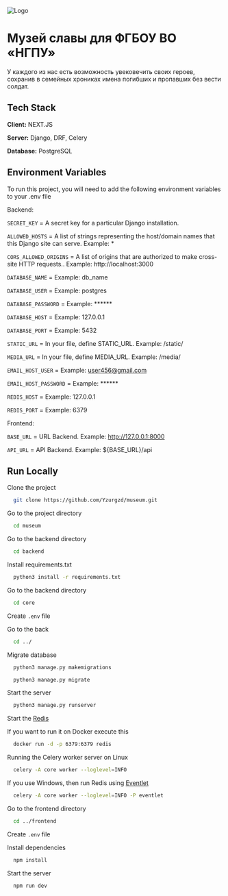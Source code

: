 
![Logo](https://tatngpi.ru/bitrix/images/Logo.png)


# Музей славы для ФГБОУ ВО «НГПУ»

У каждого из нас есть возможность увековечить своих героев, сохранив в семейных хрониках имена погибших и пропавших без вести солдат.


## Tech Stack

**Client:** NEXT.JS

**Server:** Django, DRF, Celery

**Database:** PostgreSQL


## Environment Variables

To run this project, you will need to add the following environment variables to your .env file

Backend:

`SECRET_KEY` = A secret key for a particular Django installation.

`ALLOWED_HOSTS` = A list of strings representing the host/domain names that this Django site can serve. Example: *

`CORS_ALLOWED_ORIGINS` = A list of origins that are authorized to make cross-site HTTP requests.. Example: http://localhost:3000

`DATABASE_NAME` = Example: db_name

`DATABASE_USER` = Example: postgres

`DATABASE_PASSWORD` = Example: ******

`DATABASE_HOST` = Example: 127.0.0.1

`DATABASE_PORT` = Example: 5432

`STATIC_URL` = In your file, define STATIC_URL. Example: /static/

`MEDIA_URL` = In your file, define MEDIA_URL. Example: /media/

`EMAIL_HOST_USER` = Example: user456@gmail.com

`EMAIL_HOST_PASSWORD` = Example: ******

`REDIS_HOST` = Example: 127.0.0.1

`REDIS_PORT` = Example: 6379

Frontend:

`BASE_URL` = URL Backend. Example: http://127.0.0.1:8000

`API_URL` = API Backend. Example: ${BASE_URL}/api


## Run Locally

Clone the project

```bash
  git clone https://github.com/Yzurgzd/museum.git
```

Go to the project directory

```bash
  cd museum
```

Go to the backend directory

```bash
  cd backend
```

Install requirements.txt

```bash
  python3 install -r requirements.txt
```

Go to the backend directory

```bash
  cd core
```

Create `.env` file

Go to the back

```bash
  cd ../
```

Migrate database

```bash
  python3 manage.py makemigrations

  python3 manage.py migrate
```

Start the server

```bash
  python3 manage.py runserver
```

Start the [Redis](https://redis.io/)

If you want to run it on Docker execute this

```bash
  docker run -d -p 6379:6379 redis
```

Running the Celery worker server on Linux

```bash
  celery -A core worker --loglevel=INFO
```

If you use Windows, then run Redis using [Eventlet](https://docs.celeryproject.org/en/stable/userguide/concurrency/eventlet.html)

```bash
  celery -A core worker --loglevel=INFO -P eventlet
```

Go to the frontend directory

```bash
  cd ../frontend
```

Create `.env` file

Install dependencies

```bash
  npm install
```

Start the server

```bash
  npm run dev
```

